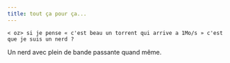 ```yaml
---
title: tout ça pour ça...
---
```


`< oz> si je pense « c'est beau un torrent qui arrive a 1Mo/s » c'est que je
suis un nerd ?`

Un nerd avec plein de bande passante quand même.

